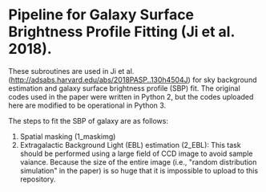 # Pipeline for Galaxy Surface Brightness Profile Fitting (Ji et al. 2018).

These subroutines are used in Ji et al. (http://adsabs.harvard.edu/abs/2018PASP..130h4504J) for sky background estimation and galaxy surface brightness profile (SBP) fit. The original codes used in the paper were written in Python 2, but the codes uploaded here are modified to be operational in Python 3.

The steps to fit the SBP of galaxy are as follows:
1. Spatial masking (1_maskimg)
2. Extragalactic Background Light (EBL) estimation (2_EBL): This task should be performed using a large field of CCD image to avoid sample vaiance. Because the size of the entire image (i.e., "random distribution simulation" in the paper) is so huge that it is impossible to upload to this repository. 
